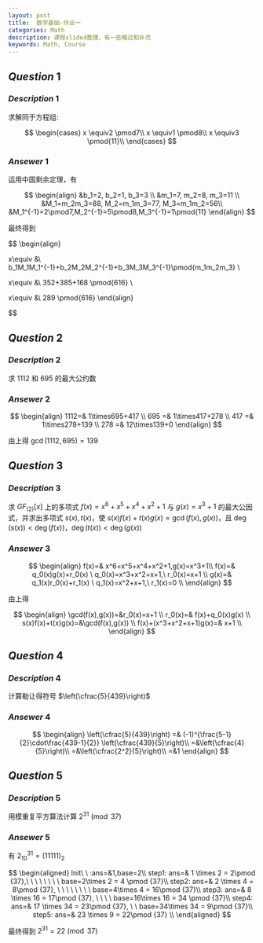 ```yaml
---
layout: post
title:  数学基础-作业一
categories: Math
description: 课程slide4整理，有一些略过和补充
keywords: Math, Course 
---
```


## $Question\ 1$

### $Description\ 1$

求解同于方程组:

$$
\begin{cases}
x \equiv2 \pmod7\\
x \equiv1 \pmod8\\
x \equiv3 \pmod{11}\\
\end{cases}
$$

### $Ansewer\ 1$

运用中国剩余定理，有

$$
\begin{align}
&b_1=2, b_2=1, b_3=3 \\
&m_1=7, m_2=8, m_3=11 \\
&M_1=m_2m_3=88, M_2=m_1m_3=77, M_3=m_1m_2=56\\
&M_1^{-1}=2\pmod7,M_2^{-1}=5\pmod8,M_3^{-1}=1\pmod{11}
\end{align}
$$

最终得到

$$
\begin{align}

x\equiv &\ b_1M_1M_1^{-1}+b_2M_2M_2^{-1}+b_3M_3M_3^{-1}\pmod{m_1m_2m_3} \\

x\equiv &\ 352+385+168 \pmod{616} \\

x\equiv &\ 289 \pmod{616}
\end{align}

$$

## $Question\ 2$

### $Description\ 2$

求 $1112$ 和 $695$ 的最大公约数

### $Ansewer\ 2$

$$
\begin{align}
1112=& 1\times695+417 \\
695 =& 1\times417+278 \\
417 =& 1\times278+139 \\
278 =& 12\times139+0
\end{align}
$$

由上得 $\gcd(1112,695)=139$

## $Question\ 3$

### $Description\ 3$

求 $GF_{(2)}[x]$ 上的多项式 $f(x)=x^6+x^5+x^4+x^2+1$ 与 $g(x)=x^3+1$ 的最大公因式，并求出多项式 $s(x),t(x)$，使 $s(x)f(x)+t(x)g(x)=\gcd(f(x),g(x))$，且 $\deg(s(x))<\deg(f(x))$，$\deg(t(x))<\deg(g(x))$

### $Ansewer\ 3$

$$
\begin{align}
f(x)=& x^6+x^5+x^4+x^2+1,g(x)=x^3+1\\
f(x)=& q_0(x)g(x)+r_0(x) \ q_0(x)=x^3+x^2+x+1,\ r_0(x)=x+1 \\
g(x)=& q_1(x)r_0(x)+r_1(x) \ q_1(x)=x^2+x+1,\ r_1(x)=0 \\
\end{align}
$$

由上得

$$
\begin{align}
\gcd(f(x),g(x))=&r_0(x)=x+1 \\
r_0(x)=& f(x)+q_0(x)g(x) \\
s(x)f(x)+t(x)g(x)=&\gcd(f(x),g(x)) \\
f(x)+(x^3+x^2+x+1)g(x)=& x+1 \\
\end{align}
$$

## $Question\ 4$

### $Description\ 4$

计算勒让得符号 $\left(\cfrac{5}{439}\right)$

### $Ansewer\ 4$

$$
\begin{align}
\left(\cfrac{5}{439}\right) =& (-1)^{\frac{5-1}{2}\cdot\frac{439-1}{2}} \left(\cfrac{439}{5}\right)\\
=&\left(\cfrac{4}{5}\right)\\
=&\left(\cfrac{2^2}{5}\right)\\
=&1
\end{align}
$$

## $Question\ 5$

### $Description\ 5$

用模重复平方算法计算 $2^{31} \pmod {37}$

### $Ansewer\ 5$

有 $2^{31}_{10}=(11111)_2$

$$
\begin{aligned}
Init\ \ :ans=&1,base=2\\
step1: ans=& 1 \times 2 = 2\pmod {37},\ \ \ \ \ \ \ \ base=2\times 2   = 4 \pmod {37}\\
step2: ans=& 2 \times 4   = 8\pmod {37}, \ \ \ \ \ \ \ \ base=4\times 4   = 16\pmod {37}\\
step3: ans=& 8 \times 16   = 17\pmod {37}, \ \  \ \ base=16\times 16   = 34 \pmod {37}\\
step4: ans=& 17 \times 34   = 23\pmod {37}, \ \ base=34\times 34   = 9\pmod {37}\\
step5: ans=& 23 \times 9   = 22\pmod {37}   \\
\end{aligned}
$$

最终得到 $2^{31}=22\pmod{37}$
